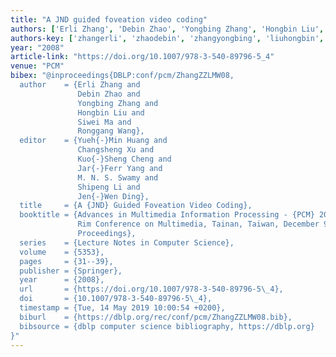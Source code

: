 ```yaml
---
title: "A JND guided foveation video coding"
authors: ['Erli Zhang', 'Debin Zhao', 'Yongbing Zhang', 'Hongbin Liu', 'Siwei Ma', 'Ronggang Wang']
authors-key: ['zhangerli', 'zhaodebin', 'zhangyongbing', 'liuhongbin', 'masiwei', 'wangronggang']
year: "2008"
article-link: "https://doi.org/10.1007/978-3-540-89796-5_4"
venue: "PCM"
bibex: "@inproceedings{DBLP:conf/pcm/ZhangZZLMW08,
  author    = {Erli Zhang and
               Debin Zhao and
               Yongbing Zhang and
               Hongbin Liu and
               Siwei Ma and
               Ronggang Wang},
  editor    = {Yueh{-}Min Huang and
               Changsheng Xu and
               Kuo{-}Sheng Cheng and
               Jar{-}Ferr Yang and
               M. N. S. Swamy and
               Shipeng Li and
               Jen{-}Wen Ding},
  title     = {A {JND} Guided Foveation Video Coding},
  booktitle = {Advances in Multimedia Information Processing - {PCM} 2008, 9th Pacific
               Rim Conference on Multimedia, Tainan, Taiwan, December 9-13, 2008.
               Proceedings},
  series    = {Lecture Notes in Computer Science},
  volume    = {5353},
  pages     = {31--39},
  publisher = {Springer},
  year      = {2008},
  url       = {https://doi.org/10.1007/978-3-540-89796-5\_4},
  doi       = {10.1007/978-3-540-89796-5\_4},
  timestamp = {Tue, 14 May 2019 10:00:54 +0200},
  biburl    = {https://dblp.org/rec/conf/pcm/ZhangZZLMW08.bib},
  bibsource = {dblp computer science bibliography, https://dblp.org}
}"
---
```

